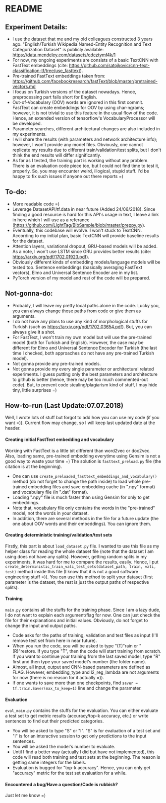 # README

## Experiment Details:

- I use the dataset that me and my old colleagues constructed 3 years ago. "English/Turkish Wikipedia Named-Entity Recognition and Text Categorization Dataset" is publicly available: https://data.mendeley.com/datasets/cdcztymf4k/1
- For now, my ongoing experiments are consists of a basic TextCNN with FastText embeddings (cite: https://github.com/satojkovic/cnn-text-classification-tf/tree/use_fasttext). 
- Pre-trained FastText embeddings taken from: https://github.com/facebookresearch/fastText/blob/master/pretrained-vectors.md
- I focus on Turkish versions of the dataset nowadays. Hence, preprocessing part falls short for English. 
- Out-of-Vocabulary (OOV) words are ignored in this first commit. FastText can create embeddings for OOV by using char-ngrams; however, 
it is not trivial to use this feature in the usual flow of the code. Hence, an extended version of tensorflow's VocabularyProcessor will be developed.
- Parameter searches, different architectural changes are also included in my experiments.
- I will share the results (with parameters and network architecture info); however, I won't provide any model files. Obviously, one cannot replicate my results due to different train/validation/test splits, but I don't think the end results will differ significantly. 
- As far as I tested, the training part is working without any problem. There is an evaluation code piece too, but I could not find time to test it, properly. So, you may encounter weird, illogical, stupid stuff. I'd be happy to fix such issues if anyone out there reports =)

## To-do:

- More readable code =) 
- Leverage DatasetAPI/tf.data in near future (Added 24/06/2018). Since finding a good resource is hard for this API's usage in text, I leave a link in here which I will use as a referance (https://github.com/LightTag/BibSample/blob/master/preppy.py).
- Eventually, this codebase will evolve. I won't stuck to TextCNN. According to my initial plan, basic TextCNN will provide baseline results for the dataset.
- Attention layers, variational dropout, GRU-based models will be added. As a note, I won't use LSTM since GRU provides better results (cite: https://arxiv.org/pdf/1702.01923.pdf).   
- Obviously different kinds of embedding models/language models will be tested too. Sentence embeddings (basically averaging FastText vectors), Elmo and Universal Sentence Encoder are in my list.
- PyTorch version of my model and rest of the code will be prepared. 

## Not-gonna-do:

- Probably, I will leave my pretty local paths alone in the code. Lucky you, you can always change those paths from code or give them as arguments.
- I do not have any plans to use any kind of morphological stuffs for Turkish (such as https://arxiv.org/pdf/1702.03654.pdf). But, you can always give it a shot. 
- For FastText, I won't train my own model but will use the pre-trained model (both for Turkish and English). However, the case may be different for Elmo and Universal Sentence Encoder for Turkish (the last time I checked, both approaches do not have any pre-trained Turkish model).
- Not gonna provide any pre-trained models. 
- Not gonna provide my every single parameter or architectural related experiments. I guess putting only the best parameters and architecture to github is better (hence, there may be too much commented-out code).  But, to prevent code stealing/plagiarism kind of stuff, I may hide tiny, little surprises =)

## How-to-run (Last Update:07.07.2018)

Well, I wrote lots of stuff but forgot to add how you can use my code (if you want =)).  Current flow may change, so I will keep last updated date at the header. 

#### Creating initial FastText embedding and vocabulary

Working with FastText is a little bit different than word2vec or doc2vec. Also, loading same, pre-trained embedding everytime using Gensim is not a good way to waste your time =) The solution is `fasttext_preload.py` file (the citation is at the beginning). 

- One can use `create_preloaded_fasttext_embeddings_and_vocabulary()` method (do not forget to change the path inside) to load whole pre-trained embedding files and save embedding cache (in ".npy" format) and vocabulary file (in ".dat" format). 
- Loading ".npy" file is much faster than using Gensim for only to get embeddings. 
- Note that, vocabulary file only contains the words in the "pre-trained" model, not the words in your dataset. 
- In addition, there are several methods in the file for a future update (the one about OOV words and their embeddings). You can ignore them.

#### Creating deterministic training/validation/test sets 

Firstly, this part is about `load_dataset.py` file. I wanted to use this file as my helper class for reading the whole dataset file (note that the dataset I am using does not have any splits). However, getting random splits in my experiments, it was hard for me to compare the results, easily. Hence, I put `create_deterministic_train_vali_test_sets(dataset_path, train, vali, test)` method inside this file (I know that it is not a good software engineering stuff =)). You can use this method to split your dataset (first parameter is the dataset, the rest is just the output paths of respective splits).

#### Training

`main.py` contains all the stuffs for the training phase. Since I am a lazy dude, I do not want to explain each argument/flag for now. One can just check the file for their explanations and initial values. Obviously, do not forget to change the input and output paths. 

- Code asks for the paths of training, validation and test files as input (I'll remove test set from here in near future). 
- When you run the code, you will be asked to type "(T)"rain or "(R)"restore. If you type "T", then the code will start training from scratch. If you want to continue your training from the last saved model, type "R" first and then type your saved model's number (the folder name).
- Almost, all input, output and CNN-based parameters are defined as FLAG. However, embedding_type and l2_reg_lambda are not arguments for now (there is no reason for it actually =)).
- If one wants to save more than one checkpoints, find `saver = tf.train.Saver(max_to_keep=1)` line and change the parameter. 

#### Evaluation

`eval_main.py` contains the stuffs for the evaluation. You can either evaluate a test set to get metric results (accuracy/top-k accuracy, etc.) or write sentences to find out their predicted categories. 

- You will be asked to type "S" or "I". "S" is for evaluation of a test set and "I" is for an interactive session to get only predictions to the input sentences. 
- You will be asked the model's number to evaluate. 
- Until I find a better way (actually I did but have not implemented), this code will read both training and test sets at the beginning. The reason is getting same integers for the labels. 
- Evaluation is bugged for "top-k accuracy". Hence, you can only get "accuracy" metric for the test set evaluation for a while.  

#### Encountered a bug/Have a question/Code is rubbish?

Just let me know =)

